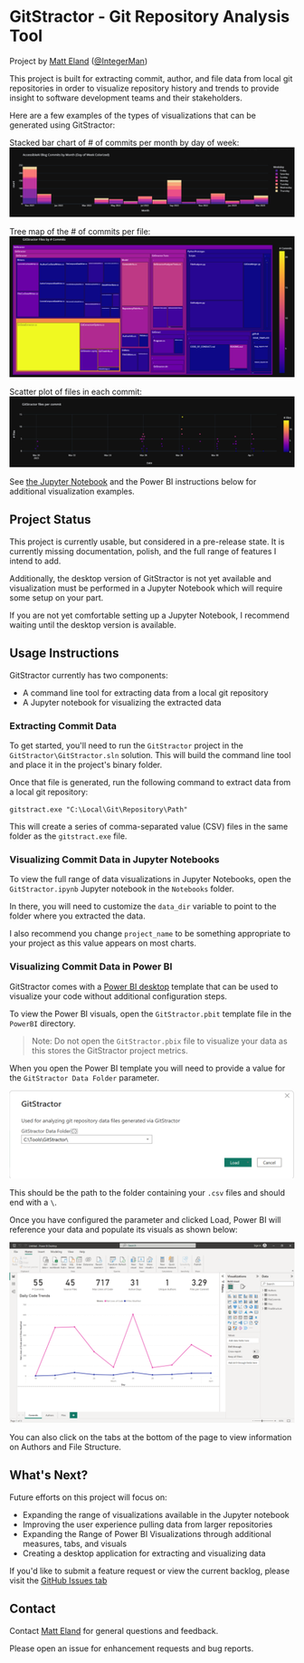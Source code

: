 # GitStractor - Git Repository Analysis Tool
Project by [Matt Eland](https://LinkedIn.com/in/matteland) ([@IntegerMan](https://twitter.com/IntegerMan))

This project is built for extracting commit, author, and file data from local git repositories in order to visualize repository history and trends to provide insight to software development teams and their stakeholders.

Here are a few examples of the types of visualizations that can be generated using GitStractor:

Stacked bar chart of # of commits per month by day of week:
![Accessible AI Blog Posts by Month](./Images/AccessibleAIBlogPostsByMonth.png)

Tree map of the # of commits per file:
![GitStractor # Commits by File](./Images/GitStractorFileCommits_April_1_2023.png)

Scatter plot of files in each commit:
![GitStractor # Files per Commit](./Images/GitStractorFilesPerCommit_April_1_2023.png)

See [the Jupyter Notebook](Notebooks/GitStractor.ipynb) and the Power BI instructions below for additional visualization examples.

## Project Status

This project is currently usable, but considered in a pre-release state. It is currently missing documentation, polish, and the full range of features I intend to add.

Additionally, the desktop version of GitStractor is not yet available and visualization must be performed in a Jupyter Notebook which will require some setup on your part.

If you are not yet comfortable setting up a Jupyter Notebook, I recommend waiting until the desktop version is available.

## Usage Instructions

GitStractor currently has two components:
- A command line tool for extracting data from a local git repository
- A Jupyter notebook for visualizing the extracted data

### Extracting Commit Data

To get started, you'll need to run the `GitStractor` project in the `GitStractor\GitStractor.sln` solution. This will build the command line tool and place it in the project's binary folder.

Once that file is generated, run the following command to extract data from a local git repository:

    gitstract.exe "C:\Local\Git\Repository\Path"

This will create a series of comma-separated value (CSV) files in the same folder as the `gitstract.exe` file.

### Visualizing Commit Data in Jupyter Notebooks

To view the full range of data visualizations in Jupyter Notebooks, open the `GitStractor.ipynb` Jupyter notebook in the `Notebooks` folder. 

In there, you will need to customize the `data_dir` variable to point to the folder where you extracted the data.

I also recommend you change `project_name` to be something appropriate to your project as this value appears on most charts.

### Visualizing Commit Data in Power BI

GitStractor comes with a [Power BI desktop](https://powerbi.microsoft.com/en-us/desktop/) template that can be used to visualize your code without additional configuration steps.

To view the Power BI visuals, open the `GitStractor.pbit` template file in the `PowerBI` directory.

> Note: Do not open the `GitStractor.pbix` file to visualize your data as this stores the GitStractor project metrics.

When you open the Power BI template you will need to provide a value for the `GitStractor Data Folder` parameter.

![Power BI Parameters](./Images/PowerBIParameter.png)

This should be the path to the folder containing your `.csv` files and should end with a `\`.

Once you have configured the parameter and clicked Load, Power BI will reference your data and populate its visuals as shown below:

![Power BI Visuals](./Images/PowerBICommits.png)

You can also click on the tabs at the bottom of the page to view information on Authors and File Structure.

## What's Next?

Future efforts on this project will focus on:

- Expanding the range of visualizations available in the Jupyter notebook
- Improving the user experience pulling data from larger repositories
- Expanding the Range of Power BI Visualizations through additional measures, tabs, and visuals
- Creating a desktop application for extracting and visualizing data

If you'd like to submit a feature request or view the current backlog, please visit the [GitHub Issues tab](https://github.com/IntegerMan/gitstractor/issues)

## Contact

Contact [Matt Eland](https://MattEland.dev) for general questions and feedback.

Please open an issue for enhancement requests and bug reports.
